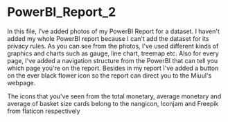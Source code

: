 # PowerBI_Report_2
In this file, I've added photos of my PowerBI Report for a dataset. I haven't added my whole PowerBI report because I can't add the dataset for its privacy rules. As you can see from the photos, I've used different kinds of graphics and charts such as gauge, line chart, treemap etc. Also for every page, I've added a navigation structure from the PowerBI that can tell you which page you're on the report. Besides in my report I've added a button on the ever black flower icon so the report can direct you to the Miuul's webpage. 

The icons that you've seen from the total monetary, average monetary and average of basket size cards belong to the nangicon, Iconjam and Freepik from flaticon respectively
